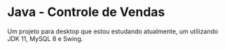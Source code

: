 # Java - Controle de Vendas
Um projeto para desktop que estou estudando atualmente, um  utilizando JDK 11, MySQL 8 e Swing.
